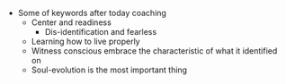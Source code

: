 - Some of keywords after today coaching
    - Center and readiness
        - Dis-identification and fearless
    - Learning how to live properly
    - Witness conscious embrace the characteristic of what it identified on
    - Soul-evolution is the most important thing
